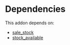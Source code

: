 # Dependencies

This addon depends on:

- [sale_stock](https://github.com/bringout/oca-ocb-sale/tree/de00eb97dbc73b96112477e8671cd8ab774267d5/odoo-bringout-oca-ocb-sale_stock)
- [stock_available](https://github.com/bringout/oca-technical)
